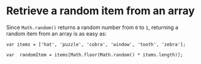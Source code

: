# Retrieve a random item from an array

Since `Math.random()` returns a random number from `0` to `1`, returning a random item from an array is as easy as:


    var items = ['hat', 'puzzle', 'cobra', 'window', 'tooth', 'zebra'];

    var  randomItem = items[Math.floor(Math.random() * items.length)];


